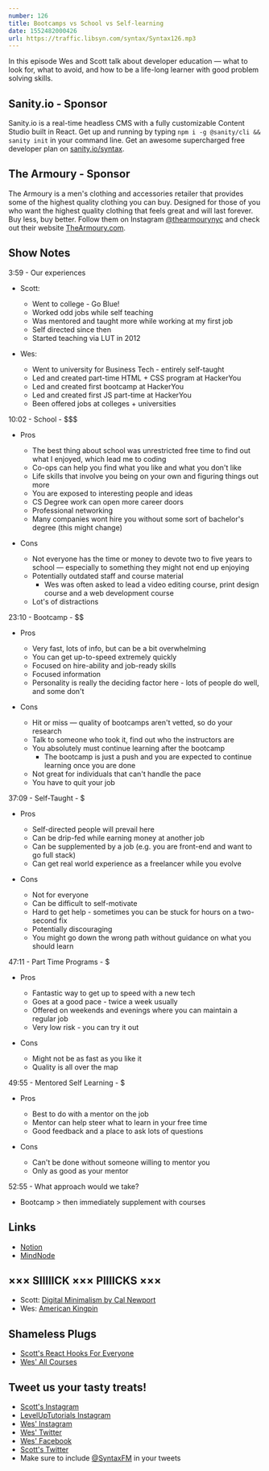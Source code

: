 ```yaml
---
number: 126
title: Bootcamps vs School vs Self-learning
date: 1552482000426
url: https://traffic.libsyn.com/syntax/Syntax126.mp3
---
```


In this episode Wes and Scott talk about developer education — what to look for, what to avoid, and how to be a life-long learner with good problem solving skills.

## Sanity.io - Sponsor

Sanity.io is a real-time headless CMS with a fully customizable Content Studio built in React. Get up and running by typing `npm i -g @sanity/cli && sanity init` in your command line. Get an awesome supercharged free developer plan on [sanity.io/syntax](https://sanity.io/syntax?utm_source=syntax-fm&utm_campaign=syntax1). 

## The Armoury - Sponsor

The Armoury is a men's clothing and accessories retailer that provides some of the highest quality clothing you can buy. Designed for those of you who want the highest quality clothing that feels great and will last forever. Buy less, buy better. Follow them on Instagram [@thearmourynyc](https://www.instagram.com/thearmourynyc/) and check out their website [TheArmoury.com](https://thearmoury.com).

## Show Notes

3:59 - Our experiences

* Scott:
  * Went to college - Go Blue!
  * Worked odd jobs while self teaching
  * Was mentored and taught more while working at my first job
  * Self directed since then
  * Started teaching via LUT in 2012

* Wes:
  * Went to university for Business Tech - entirely self-taught
  * Led and created part-time HTML + CSS program at HackerYou
  * Led and created first bootcamp at HackerYou
  * Led and created first JS part-time at HackerYou
  * Been offered jobs at colleges + universities

10:02 - School - $$$

* Pros
  * The best thing about school was unrestricted free time to find out what I enjoyed, which lead me to coding
  * Co-ops can help you find what you like and what you don't like
  * Life skills that involve you being on your own and figuring things out more
  * You are exposed to interesting people and ideas
  * CS Degree work can open more career doors
  * Professional networking
  * Many companies wont hire you without some sort of bachelor's degree (this might change)

* Cons
  * Not everyone has the time or money to devote two to five years to school — especially to something they might not end up enjoying
  * Potentially outdated staff and course material
    * Wes was often asked to lead a video editing course, print design course and a web development course
  * Lot's of distractions

23:10 - Bootcamp - $$

* Pros
  * Very fast, lots of info, but can be a bit overwhelming
  * You can get up-to-speed extremely quickly
  * Focused on hire-ability and job-ready skills
  * Focused information
  * Personality is really the deciding factor here - lots of people do well, and some don't

* Cons
  * Hit or miss — quality of bootcamps aren't vetted, so do your research
  * Talk to someone who took it, find out who the instructors are
  * You absolutely must continue learning after the bootcamp
    * The bootcamp is just a push and you are expected to continue learning once you are done
  * Not great for individuals that can't handle the pace
  * You have to quit your job

37:09 - Self-Taught - $

* Pros
  * Self-directed people will prevail here
  * Can be drip-fed while earning money at another job
  * Can be supplemented by a job (e.g. you are front-end and want to go full stack)
  * Can get real world experience as a freelancer while you evolve

* Cons
  * Not for everyone
  * Can be difficult to self-motivate
  * Hard to get help - sometimes you can be stuck for hours on a two-second fix
  * Potentially discouraging
  * You might go down the wrong path without guidance on what you should learn

47:11 - Part Time Programs - $

* Pros
  * Fantastic way to get up to speed with a new tech
  * Goes at a good pace - twice a week usually
  * Offered on weekends and evenings where you can maintain a regular job
  * Very low risk - you can try it out

* Cons
  * Might not be as fast as you like it
  * Quality is all over the map

49:55 - Mentored Self Learning - $

* Pros
  * Best to do with a mentor on the job
  * Mentor can help steer what to learn in your free time
  * Good feedback and a place to ask lots of questions

* Cons
  * Can't be done without someone willing to mentor you
  * Only as good as your mentor

52:55 - What approach would we take?

* Bootcamp > then immediately supplement with courses 

## Links

* [Notion](https://www.notion.so)
* [MindNode](https://mindnode.com/)

## ××× SIIIIICK ××× PIIIICKS ×××

* Scott: [Digital Minimalism by Cal Newport](https://amzn.to/2EJGRhi)
* Wes: [American Kingpin](https://amzn.to/2tPFPdp)

## Shameless Plugs

* [Scott's React Hooks For Everyone](https://LevelUpTutorials.com/pro)
* [Wes' All Courses](https://wesbos.com/courses)

## Tweet us your tasty treats!

* [Scott's Instagram](https://www.instagram.com/stolinski/)
* [LevelUpTutorials Instagram](https://www.instagram.com/LevelUpTutorials/)
* [Wes' Instagram](https://www.instagram.com/wesbos/)
* [Wes' Twitter](https://twitter.com/wesbos)
* [Wes' Facebook](https://www.facebook.com/wesbos.developer)
* [Scott's Twitter](https://twitter.com/stolinski)
* Make sure to include [@SyntaxFM](https://twitter.com/SyntaxFM) in your tweets
